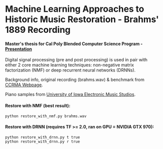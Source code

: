 # Machine Learning Approaches to Historic Music Restoration - Brahms' 1889 Recording
#### Master's thesis for Cal Poly Blended Computer Science Program - [Presentation](https://docs.google.com/presentation/d/10V6d6CxRILrC-cb6raxMNgtBop7NJA5XW9NpZTX9lPc/edit?usp=sharing)

Digital signal processing (pre and post processing) is used in pair with either 2 core machine learning techniques: non-negative matrix factorization (NMF) or deep recurrent neural networks (DRNNs).

Background info, original recording (brahms.wav) & benchmark from [CCRMA Webpage](https://ccrma.stanford.edu/groups/edison/brahms/brahms.html).

Piano samples from [University of Iowa Electronic Music Studios](http://theremin.music.uiowa.edu/MISpiano.html).

#### Restore with NMF (best result):
```
python restore_with_nmf.py brahms.wav
```
#### Restore with DRNN (requires TF >= 2.0, ran on GPU = NVIDIA GTX 970):
```
python restore_with_drnn.py t true
python restore_with_drnn.py r true
```
